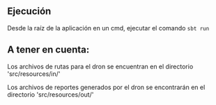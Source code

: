 ## Ejecución

Desde la raíz de la aplicación en un cmd, ejecutar el comando `sbt run`

## A tener en cuenta:

Los archivos de rutas para el dron se encuentran en el directorio 'src/resources/in/'

Los archivos de reportes generados por el dron se encontrarán en el directorio 'src/resources/out/'
